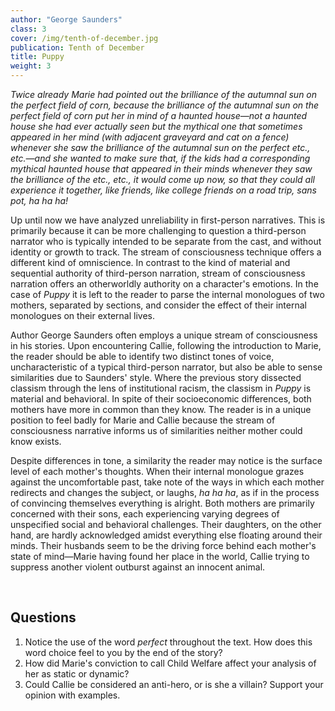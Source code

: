 ```yaml
---
author: "George Saunders"
class: 3
cover: /img/tenth-of-december.jpg
publication: Tenth of December
title: Puppy
weight: 3
---
```

*Twice already Marie had pointed out the brilliance of the autumnal sun on the perfect field of corn, because the brilliance of the autumnal sun on the perfect field of corn put her in mind of a haunted house—not a haunted house she had ever actually seen but the mythical one that sometimes appeared in her mind (with adjacent graveyard and cat on a fence) whenever she saw the brilliance of the autumnal sun on the perfect etc., etc.—and she wanted to make sure that, if the kids had a corresponding mythical haunted house that appeared in their minds whenever they saw the brilliance of the etc., etc., it would come up now, so that they could all experience it together, like friends, like college friends on a road trip, sans pot, ha ha ha!*

Up until now we have analyzed unreliability in first-person narratives. This is primarily because it can be more challenging to question a third-person narrator who is typically intended to be separate from the cast, and without identity or growth to track. The stream of consciousness technique offers a different kind of omniscience. In contrast to the kind of material and sequential authority of third-person narration, stream of consciousness narration offers an otherworldly authority on a character's emotions. In the case of *Puppy* it is left to the reader to parse the internal monologues of two mothers, separated by sections, and consider the effect of their internal monologues on their external lives.

Author George Saunders often employs a unique stream of consciousness in his stories. Upon encountering Callie, following the introduction to Marie, the reader should be able to identify two distinct tones of voice, uncharacteristic of a typical third-person narrator, but also be able to sense similarities due to Saunders' style. Where the previous story dissected classism through the lens of institutional racism, the classism in *Puppy* is material and behavioral. In spite of their socioeconomic differences, both mothers have more in common than they know. The reader is in a unique position to feel badly for Marie and Callie because the stream of consciousness narrative informs us of similarities neither mother could know exists. 

Despite differences in tone, a similarity the reader may notice is the surface level of each mother's thoughts. When their internal monologue grazes against the uncomfortable past, take note of the ways in which each mother redirects and changes the subject, or laughs, *ha ha ha*, as if in the process of convincing themselves everything is alright. Both mothers are primarily concerned with their sons, each experiencing varying degrees of unspecified social and behavioral challenges. Their daughters, on the other hand, are hardly acknowledged amidst everything else floating around their minds. Their husbands seem to be the driving force behind each mother's state of mind—Marie having found her place in the world, Callie trying to suppress another violent outburst against an innocent animal. 

<br>

## Questions

1. Notice the use of the word *perfect* throughout the text. How does this word choice feel to you by the end of the story?
2. How did Marie's conviction to call Child Welfare affect your analysis of her as static or dynamic?
3. Could Callie be considered an anti-hero, or is she a villain? Support your opinion with examples. 